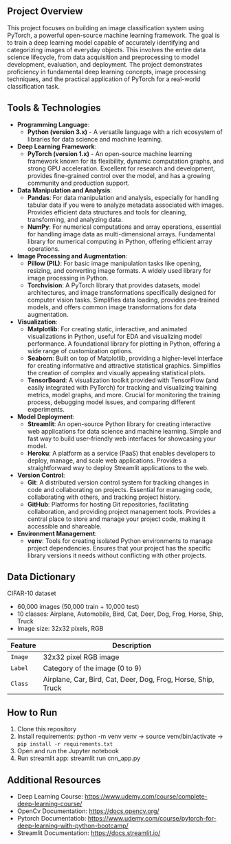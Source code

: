## Project Overview
This project focuses on building an image classification system using PyTorch, a powerful open-source machine learning framework. The goal is to train a deep learning model capable of accurately identifying and categorizing images of everyday objects. This involves the entire data science lifecycle, from data acquisition and preprocessing to model development, evaluation, and deployment. The project demonstrates proficiency in fundamental deep learning concepts, image processing techniques, and the practical application of PyTorch for a real-world classification task.

## Tools & Technologies
- **Programming Language**: 
    - **Python (version 3.x)** - A versatile language with a rich ecosystem of libraries for data science and machine learning.
- **Deep Learning Framework**: 
    - **PyTorch (version 1.x)** - An open-source machine learning framework known for its flexibility, dynamic computation graphs, and strong GPU acceleration. Excellent for research and development, provides fine-grained control over the model, and has a growing community and production support.
- **Data Manipulation and Analysis**:
    - **Pandas**: For data manipulation and analysis, especially for handling tabular data if you were to analyze metadata associated with images. Provides efficient data structures and tools for cleaning, transforming, and analyzing data.
    - **NumPy**: For numerical computations and array operations, essential for handling image data as multi-dimensional arrays. Fundamental library for numerical computing in Python, offering efficient array operations.
- **Image Processing and Augmentation**:
    - **Pillow (PIL)**: For basic image manipulation tasks like opening, resizing, and converting image formats. A widely used library for image processing in Python.
    - **Torchvision**: A PyTorch library that provides datasets, model architectures, and image transformations specifically designed for computer vision tasks. Simplifies data loading, provides pre-trained models, and offers common image transformations for data augmentation.
- **Visualization**:
    - **Matplotlib**: For creating static, interactive, and animated visualizations in Python, useful for EDA and visualizing model performance. A foundational library for plotting in Python, offering a wide range of customization options.
    - **Seaborn**: Built on top of Matplotlib, providing a higher-level interface for creating informative and attractive statistical graphics. Simplifies the creation of complex and visually appealing statistical plots.
    - **TensorBoard**: A visualization toolkit provided with TensorFlow (and easily integrated with PyTorch) for tracking and visualizing training metrics, model graphs, and more. Crucial for monitoring the training process, debugging model issues, and comparing different experiments.
- **Model Deployment**:
    - **Streamlit**: An open-source Python library for creating interactive web applications for data science and machine learning. Simple and fast way to build user-friendly web interfaces for showcasing your model.
    - **Heroku**: A platform as a service (PaaS) that enables developers to deploy, manage, and scale web applications. Provides a straightforward way to deploy Streamlit applications to the web.
- **Version Control**:
    - **Git**: A distributed version control system for tracking changes in code and collaborating on projects. Essential for managing code, collaborating with others, and tracking project history.
    - **GitHub**: Platforms for hosting Git repositories, facilitating collaboration, and providing project management tools. Provides a central place to store and manage your project code, making it accessible and shareable.
- **Environment Management**:
    - **venv**: Tools for creating isolated Python environments to manage project dependencies. Ensures that your project has the specific library versions it needs without conflicting with other projects.

## Data Dictionary
CIFAR-10 dataset
- 60,000 images (50,000 train + 10,000 test)
- 10 classes: Airplane, Automobile, Bird, Cat, Deer, Dog, Frog, Horse, Ship, Truck
- Image size: 32x32 pixels, RGB

| Feature | Description                                                   |
| ------- | ------------------------------------------------------------- |
| `Image` | 32x32 pixel RGB image                                         |
| `Label` | Category of the image (0 to 9)                                |
| `Class` | Airplane, Car, Bird, Cat, Deer, Dog, Frog, Horse, Ship, Truck |

## How to Run
1. Clone this repository
2. Install requirements: python -m venv venv -> source venv/bin/activate -> `pip install -r requirements.txt`
3. Open and run the Jupyter notebook
4. Run streamlit app: streamlit run cnn_app.py

## Additional Resources
- Deep Learning Course: https://www.udemy.com/course/complete-deep-learning-course/
- OpenCv Documentation: https://docs.opencv.org/
- Pytorch Documentatiob: https://www.udemy.com/course/pytorch-for-deep-learning-with-python-bootcamp/
- Streamlit Documentation: https://docs.streamlit.io/